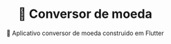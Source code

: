 <h1 align="center" ><a>🚀 Conversor de moeda</a></h1>
<p align="center">🚀 Aplicativo conversor de moeda construido em Flutter</p>
